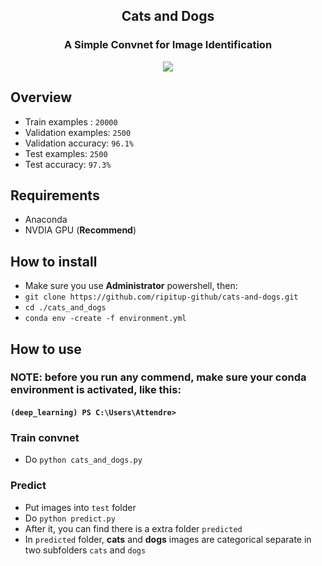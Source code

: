 ## <center>Cats and Dogs</center>
### <center>A Simple Convnet for Image Identification</center>

<center><img src= "https://github.com/ripitup-github/cats-and-dogs/blob/master/demo.png"></center>


## Overview
- Train examples : `20000`
- Validation examples: `2500`
- Validation accuracy: `96.1%`
- Test examples: `2500`
- Test accuracy: `97.3%`

## Requirements
- Anaconda
- NVDIA GPU (**Recommend**)

## How to install
- Make sure you use **Administrator** powershell, then:
- `git clone https://github.com/ripitup-github/cats-and-dogs.git`
- `cd ./cats_and_dogs`
- `conda env -create -f environment.yml`

## How to use

### NOTE: before you run any commend, make sure your conda environment is activated, like this:

#### `(deep_learning) PS C:\Users\Attendre>`

### Train convnet
- Do `python cats_and_dogs.py`

### Predict
- Put images into `test` folder
- Do `python predict.py`
- After it, you can find there is a extra folder `predicted`
- In `predicted`  folder, **cats** and **dogs** images are categorical separate in two subfolders `cats` and `dogs`
